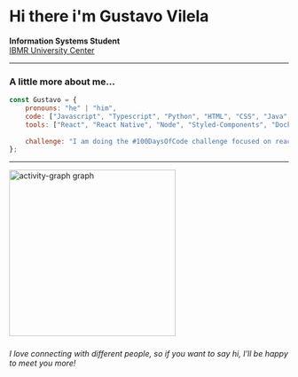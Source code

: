 # Hi there i'm Gustavo Vilela

**Information Systems Student**  
[IBMR University Center](https://landing.ibmr.br/curso-superior/?utm_source=search&utm_medium=cpc&utm_campaign=IBMR|GRAD|TODOS|INSTITUCIONAL-251|02|05|01|02|&utm_term=cpc&utm_content=UNIFICADA&gad_source=1&gclid=Cj0KCQiArby5BhCDARIsAIJvjIRikGBcO24VcVZ_V_DyfOw6BIDzDjaZfsW0w6SvHvaB6ObgDElM8BUaAmaEEALw_wcB)   

---

### A little more about me... 

```javascript
const Gustavo = {
    pronouns: "he" | "him", 
    code: ["Javascript", "Typescript", "Python", "HTML", "CSS", "Java", "SQL", "Shell script"],
    tools: ["React", "React Native", "Node", "Styled-Components", "Docker", "Knex.js", "Zod", "Prisma", "JWT", "Scrum", "Jira".],
    
    challenge: "I am doing the #100DaysOfCode challenge focused on react and typescript"
};
````
---

<div align="left">
  <img src="https://github-readme-activity-graph.vercel.app/graph?username=gustavo-bercacollo&radius=16&theme=chartreuse-dark&area=true&order=5&hide_border=false&hide_title=false&title_color=29903b&color=29903b&bg_color=182725" height="300" alt="activity-graph graph"  />
</div>

###

*I love connecting with different people, so if you want to say hi, I'll be happy to meet you more!* 

